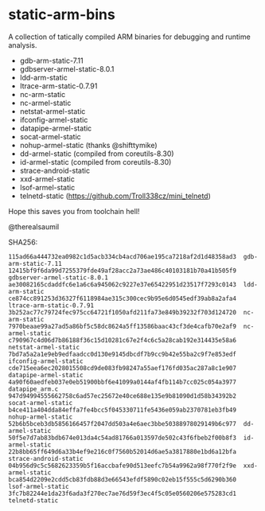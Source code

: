 static-arm-bins
===============

A collection of tatically compiled ARM binaries for debugging and runtime analysis.

-	gdb-arm-static-7.11
-	gdbserver-armel-static-8.0.1
-	ldd-arm-static
-	ltrace-arm-static-0.7.91
-	nc-arm-static
-	nc-armel-static
-	netstat-armel-static
-	ifconfig-armel-static
-	datapipe-armel-static
-	socat-armel-static
-	nohup-armel-static (thanks @shifttymike)
-	dd-armel-static (compiled from coreutils-8.30)
-	id-armel-static (compiled from coreutils-8.30)
-	strace-android-static
-	xxd-armel-static
-	lsof-armel-static
-	telnetd-static (https://github.com/Troll338cz/mini_telnetd)

Hope this saves you from toolchain hell!

@therealsaumil

SHA256:

```
115ad66a444732ea0982c1d5acb334cb4acd706ae195ca7218af2d1d48358ad3  gdb-arm-static-7.11
12415bf9f6da99d7255379fde49af28acc2a73ae486c40103181b70a41b505f9  gdbserver-armel-static-8.0.1
ae30082165cdaddfc6e1a6c6a945062c9227e37e65422951d23517f7293c0143  ldd-arm-static
ce874cc891253d36327f6118984ae315c300cec9b95e6d0545edf39ab8a2afa4  ltrace-arm-static-0.7.91
3b252ac77c79724fec975cc64721f1050afd211fa73e849b39232f703d124720  nc-arm-static
7970beaae99a27ad5a86bf5c58dc8624a5ff13586baac43cf3de4cafb70e2af9  nc-armel-static
c790967c4d06d7b86188f36c15d10281c67e2f4c6c5a28cab192e314435e58a6  netstat-armel-static
7bd7a5a2a1e9eb9edfaadcc0d130e9145dbcdf7b9cc9b42e55ba2c9f7e853edf  ifconfig-armel-static
cde715eea6ec2028015508cd9de083fb98247a55aef176fd035ac287a8c1e907  datapipe-armel-static
4a90f60aedfeb037e0eb51900bbf6e41099a0144af4fb114b7cc025c054a3977  datapipe_arm.c
947d94994555662758c6ad57ec25672e40ce688e135e9b81090d1d58b34392b2  socat-armel-static
b4ce411a404dda84effa7fe4bcc5f045330711fe5436e059ab2370781eb3fb49  nohup-armel-static
52b6b5bceb3db5856166457f2047dd503a4e6aec3bbe50388978029149b6c977  dd-armel-static
50f5e7d7ab83bdb674e013da4c54ad81766a013597de502c43f6fbeb2f00b8f3  id-armel-static
22b8bb65ff649d6a33b4ef9e216c0f7560b52014d6ae5a3817880e1bd6a12bfa  strace-android-static
04b956d9c5c5682623359b5f16accbafe90d513eefc7b54a9962a98f770f2f9e  xxd-armel-static
bca854d2209e2cdd5cb83fdb88d3e66543efdf5890c02eb15f555c5d6290b360  lsof-armel-static
3fc7b82244e1da23f6ada3f270ec7ae76d59f3ec4f5c05e0560206e575283cd1  telnetd-static
```
